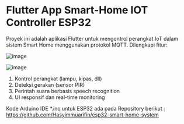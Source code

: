 # Flutter App Smart-Home IOT Controller ESP32

Proyek ini adalah aplikasi Flutter untuk mengontrol perangkat IoT dalam sistem Smart Home menggunakan protokol MQTT. Dilengkapi fitur:

   ![image](https://github.com/user-attachments/assets/b43a76bd-15a3-460b-a853-02472f3bcef1)                              
   
   ![image](https://github.com/user-attachments/assets/4ad61980-8f14-4eb3-816f-a7d3484ee1ba)

1. Kontrol perangkat (lampu, kipas, dll)
3. Deteksi gerakan (sensor PIR)
4. Perintah suara berbasis speech recognition
5. UI responsif dan real-time monitoring

Kode Arduino IDE *.ino untuk ESP32 ada pada Repository berikut : https://github.com/Hasyimmuarifin/esp32-smart-home-system
